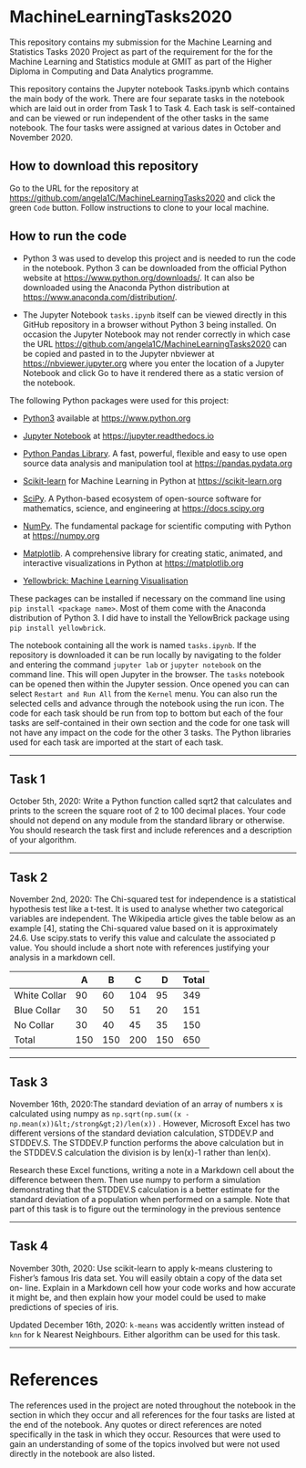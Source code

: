 # MachineLearningTasks2020

This repository contains my submission for the Machine Learning and Statistics Tasks 2020 Project as part of the requirement for the for the Machine Learning and Statistics module at GMIT as part of the Higher Diploma in Computing and Data Analytics programme.

This repository contains the Jupyter notebook Tasks.ipynb which contains the main body of the work.
There are four separate tasks in the notebook which are laid out in order from Task 1 to Task 4. Each task is self-contained and can be viewed or run independent of the other tasks in the same notebook. The four tasks were assigned at various dates in October and November 2020.

## How to download this repository

Go to the URL for the repository at https://github.com/angela1C/MachineLearningTasks2020 and click the green `Code` button. Follow instructions to clone to your local machine.

## How to run the code


- Python 3 was used to develop this project and is needed to run the code in the notebook. Python 3 can be downloaded from the official Python website at https://www.python.org/downloads/. It can also be downloaded using the Anaconda Python distribution at https://www.anaconda.com/distribution/.

- The Jupyter Notebook `tasks.ipynb` itself can be viewed directly in this GitHub repository in a browser without Python 3 being installed. On occasion the Jupyter Notebook may not render correctly in which case the URL https://github.com/angela1C/MachineLearningTasks2020 can be copied and pasted in to the Jupyter nbviewer at https://nbviewer.jupyter.org where you enter the location of a Jupyter Notebook and click Go to have it rendered there as a static version of the notebook.

The following Python packages were used for this project:
- [Python3](https://www.python.org) available at https://www.python.org
- [Jupyter Notebook](https://jupyter.readthedocs.io/en/latest/index.html) at https://jupyter.readthedocs.io
- [Python Pandas Library](https://pandas.pydata.org). A fast, powerful, flexible and easy to use open source data analysis and manipulation tool at https://pandas.pydata.org
- [Scikit-learn](https://scikit-learn.org/stable/) for Machine Learning in Python at https://scikit-learn.org
- [SciPy](https://docs.scipy.org/doc/scipy/reference/stats.html). A Python-based ecosystem of open-source software for mathematics, science, and engineering at https://docs.scipy.org
- [NumPy](https://numpy.org). The fundamental package for scientific computing with Python at https://numpy.org
- [Matplotlib](https://matplotlib.org). A comprehensive library for creating static, animated, and interactive visualizations in Python at https://matplotlib.org

- [Yellowbrick: Machine Learning Visualisation](https://www.scikit-yb.org/en/latest/)

These packages can be installed if necessary on the command line using `pip install <package name>`. Most of them come with the Anaconda distribution of Python 3. I did have to install the YellowBrick package using `pip install yellowbrick`.

The notebook containing all the work is named `tasks.ipynb`. If the repository is downloaded it can be run locally by navigating to the folder and entering the command `jupyter lab` or `jupyter notebook` on the command line. This will open Jupyter in the browser. The `tasks` notebook can be opened then within the Jupyter session. Once opened you can can select `Restart and Run All` from the `Kernel` menu. You can also run the selected cells and advance through the notebook using the run icon. 
The code for each task should be run from top to bottom but each of the four tasks are self-contained in their own section and the code for one task will not have any impact on the code for the other 3 tasks. The Python libraries used for each task are imported at the start of each task.

---
## Task 1
October 5th, 2020:
Write a Python function called sqrt2 that calculates and prints to the screen the square root of 2 to 100 decimal places. Your code should not depend on any module from the standard library or otherwise. You should research the task first and include references and a description of your algorithm.

---
## Task 2
November 2nd, 2020: The Chi-squared test for independence is a statistical hypothesis test like a t-test. It is used to analyse whether two categorical variables are independent. The Wikipedia article gives the table below as an example [4], stating the Chi-squared value based on it is approximately 24.6. Use scipy.stats to verify this value and calculate the associated p value. You should include a short note with references justifying your analysis in a markdown cell.




|  | A | B | C | D | Total|
| -- | -- | -- | -- | -- | -- |
|White Collar|90 | 60 | 104 | 95 | 349 |
|Blue Collar |30 |50 |51|20|151
|No Collar |30 |40|45|35|150
|Total|150 |150|200|150 |650|

---

## Task 3

November 16th, 2020:The standard deviation of an array of numbers x is calculated using numpy as `np.sqrt(np.sum((x - np.mean(x))&lt;/strong&gt;2)/len(x))` . However, Microsoft Excel has two different versions of the standard deviation calculation, STDDEV.P and STDDEV.S. The STDDEV.P function performs the above calculation but in the STDDEV.S calculation the division is by len(x)-1 rather than len(x). 

Research these Excel functions, writing a note in a Markdown cell about the difference between them. Then use numpy to perform a simulation demonstrating that the STDDEV.S calculation is a better estimate for the standard deviation of a population when performed on a sample. Note that part of this task is to figure out the terminology in the previous sentence

---
## Task 4

November 30th, 2020: Use scikit-learn to apply k-means clustering to Fisher’s famous Iris data set. You will easily obtain a copy of the data set on- line. Explain in a Markdown cell how your code works and how accurate it might be, and then explain how your model could be used to make predictions of species of iris.

Updated December 16th, 2020: `k-means` was accidently written instead of `knn` for k Nearest Neighbours. Either algorithm can be used for this task.

---
# References

The references used in the project are noted throughout the notebook in the section in which they occur and all references for the four tasks are listed at the end of the notebook. Any quotes or direct references are noted specifically in the task in which they occur. 
Resources that were used to gain an understanding of some of the topics involved but were not used directly in the notebook are also listed.

